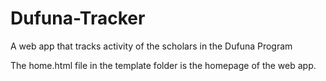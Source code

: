 # Dufuna-Tracker
A web app that tracks activity of the scholars in the Dufuna Program

The home.html file in the template folder is the homepage of the web app.
